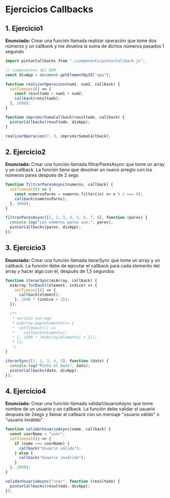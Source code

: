 # Ejercicios Callbacks

## 1. Ejercicio1

**Enunciado:**
Crear una función llamada realizar operación que tome dos números y un callback y me dvuelva la suma de dichos números pasados 1 segundo

```javascript
import pintarCallbacks from "./components/pintarCallback.js";

// componentes del DOM
const divApp = document.getElementById("app");

function realizarOperacion(num1, num2, callback) {
  setTimeout(() => {
    const resultado = num1 + num2;
    callback(resultado);
  }, 1000);
}

function imprimirSumaCallback(resultado, callback) {
  pintarCallbacks(resultado, divApp);
}

realizarOperacion(7, 3, imprimirSumaCallback);
```

## 2. Ejercicio2

**Enunciado:**
Crear una función llamada filtrarParesAsync que tome un array y un callback. La función tiene que devolver
un nuevo arreglo con los números pares después de 2 segs

```javascript
function filtrarParesAsync(numeros, callback) {
  setTimeout(() => {
    const numerosPares = numeros.filter((n) => n % 2 === 0);
    callback(numerosPares);
  }, 2000);
}

filtrarParesAsync([1, 2, 3, 4, 5, 6, 7, 8], function (pares) {
  console.log("Los números pares son:", pares);
  pintarCallbacks(pares, divApp);
});
```

## 3. Ejercicio3

**Enunciado:**
Crear una función llamada iterarSync que tome un array y un callback. La función debe de ejecutar el callback para cada elemento del array y hacer algo con él, después de 1,5 segundos

```javascript
function iterarSync(miArray, callback) {
  miArray.forEach((element, indice) => {
    setTimeout(() => {
      callback(element);
    }, 1500 * (indice + 1));
  });

  /**
   * versión con map
   * miArray.map(elemento)=> {
   *  setTimeout(() =>
   *    callback(elemento);
   * }, 1500 * (miArray[elemento] + 1));
   * )};
   */
}

iterarSync([1, 2, 3, 4, 5], function (dato) {
  console.log("Pinto el dato", dato);
  pintarCallbacks(dato, divApp);
});
```

## 4. Ejercicio4

**Enunciado:**
Crear una función llamada validarUsuarioAsync que tome nombre de un usuario y un callback. La función debe validar el usuario despues de 2segs y llamar al callback con un mensaje "usuario válido" o "usuario inválido"

```javascript
function validarUsuarioAsync(name, callback) {
  const userName = "user";
  setTimeout(() => {
    if (name === userName) {
      callback("Usuario válido");
    } else {
      callback("Usuario inválido");
    }
  }, 2000);
}

validarUsuarioAsync("user", function (resultado) {
  pintarCallbacks(resultado, divApp);
});
```
